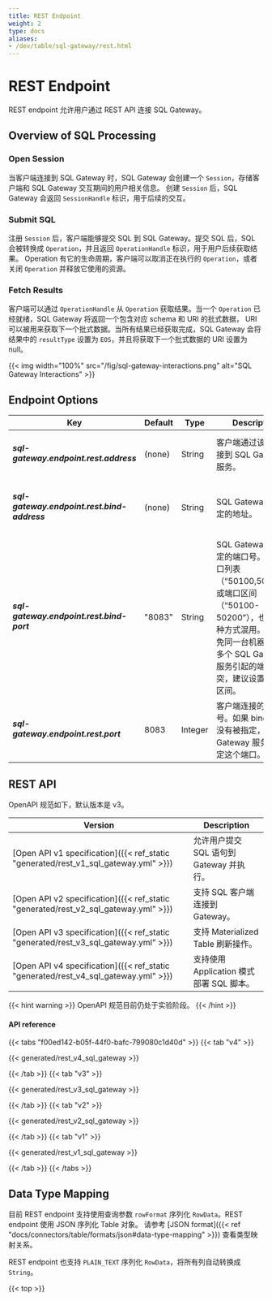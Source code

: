```yaml
---
title: REST Endpoint
weight: 2
type: docs
aliases:
- /dev/table/sql-gateway/rest.html
---
```

<!--
Licensed to the Apache Software Foundation (ASF) under one
or more contributor license agreements.  See the NOTICE file
distributed with this work for additional information
regarding copyright ownership.  The ASF licenses this file
to you under the Apache License, Version 2.0 (the
"License"); you may not use this file except in compliance
with the License.  You may obtain a copy of the License at

  http://www.apache.org/licenses/LICENSE-2.0

Unless required by applicable law or agreed to in writing,
software distributed under the License is distributed on an
"AS IS" BASIS, WITHOUT WARRANTIES OR CONDITIONS OF ANY
KIND, either express or implied.  See the License for the
specific language governing permissions and limitations
under the License.
-->

# REST Endpoint

REST endpoint 允许用户通过 REST API 连接 SQL Gateway。

Overview of SQL Processing
----------------

### Open Session

当客户端连接到 SQL Gateway 时，SQL Gateway 会创建一个 `Session`，存储客户端和 SQL Gateway 交互期间的用户相关信息。
创建 `Session` 后，SQL Gateway 会返回 `SessionHandle` 标识，用于后续的交互。

### Submit SQL

注册 `Session` 后，客户端能够提交 SQL 到 SQL Gateway。提交 SQL 后，SQL 会被转换成 `Operation`，并且返回 `OperationHandle` 标识，用于用户后续获取结果。
Operation 有它的生命周期，客户端可以取消正在执行的 `Operation`，或者关闭 `Operation` 并释放它使用的资源。

### Fetch Results

客户端可以通过 `OperationHandle` 从 `Operation` 获取结果。当一个 `Operation` 已经就绪，SQL Gateway 将返回一个包含对应 schema 和 URI 的批式数据，
URI 可以被用来获取下一个批式数据。当所有结果已经获取完成，SQL Gateway 会将结果中的 `resultType` 设置为 `EOS`，并且将获取下一个批式数据的 URI 设置为 null。

{{< img width="100%" src="/fig/sql-gateway-interactions.png" alt="SQL Gateway Interactions" >}}

Endpoint Options
----------------

<table class="table table-bordered">
    <thead>
        <tr>
            <th class="text-left" style="width: 20%">Key</th>
            <th class="text-left" style="width: 15%">Default</th>
            <th class="text-left" style="width: 10%">Type</th>
            <th class="text-left" style="width: 55%">Description</th>
        </tr>
    </thead>
    <tbody>
        <tr>
            <td><h5>sql-gateway.endpoint.rest.address</h5></td>
            <td style="word-wrap: break-word;">(none)</td>
            <td>String</td>
            <td>客户端通过该地址连接到 SQL Gateway 服务。</td>
        </tr>
        <tr>
            <td><h5>sql-gateway.endpoint.rest.bind-address</h5></td>
            <td style="word-wrap: break-word;">(none)</td>
            <td>String</td>
            <td>SQL Gateway 服务绑定的地址。</td>
        </tr>
        <tr>
            <td><h5>sql-gateway.endpoint.rest.bind-port</h5></td>
            <td style="word-wrap: break-word;">"8083"</td>
            <td>String</td>
            <td>SQL Gateway 服务绑定的端口号。接受端口列表 （“50100,50101”）或端口区间（“50100-50200”），也可以两种方式混用。为了避免同一台机器上运行多个 SQL Gateway 服务引起的端口冲突，建议设置为端口区间。</td>
        </tr>
        <tr>
            <td><h5>sql-gateway.endpoint.rest.port</h5></td>
            <td style="word-wrap: break-word;">8083</td>
            <td>Integer</td>
            <td>客户端连接的端口号。如果 bind-port 没有被指定，SQL Gateway 服务将会绑定这个端口。</td>
        </tr>
    </tbody>
</table>

REST API
----------------

OpenAPI 规范如下，默认版本是 v3。

| Version                       | Description                   |
| ----------- |-------------------------------|
| [Open API v1 specification]({{< ref_static "generated/rest_v1_sql_gateway.yml" >}}) | 允许用户提交 SQL 语句到 Gateway 并执行。   |
| [Open API v2 specification]({{< ref_static "generated/rest_v2_sql_gateway.yml" >}}) | 支持 SQL 客户端连接到 Gateway。        |
| [Open API v3 specification]({{< ref_static "generated/rest_v3_sql_gateway.yml" >}}) | 支持 Materialized Table 刷新操作。   |
| [Open API v4 specification]({{< ref_static "generated/rest_v4_sql_gateway.yml" >}}) | 支持使用 Application 模式部署 SQL 脚本。 |


{{< hint warning >}}
OpenAPI 规范目前仍处于实验阶段。
{{< /hint >}}

#### API reference

{{< tabs "f00ed142-b05f-44f0-bafc-799080c1d40d" >}}
{{< tab "v4" >}}

{{< generated/rest_v4_sql_gateway >}}

{{< /tab >}}
{{< tab "v3" >}}

{{< generated/rest_v3_sql_gateway >}}

{{< /tab >}}
{{< tab "v2" >}}

{{< generated/rest_v2_sql_gateway >}}

{{< /tab >}}
{{< tab "v1" >}}

{{< generated/rest_v1_sql_gateway >}}

{{< /tab >}}
{{< /tabs >}}

Data Type Mapping
----------------

目前 REST endpoint 支持使用查询参数 `rowFormat` 序列化 `RowData`。REST endpoint 使用 JSON 序列化 Table 对象。
请参考 [JSON format]({{< ref "docs/connectors/table/formats/json#data-type-mapping" >}}) 查看类型映射关系。

REST endpoint 也支持 `PLAIN_TEXT` 序列化 `RowData`，将所有列自动转换成 `String`。

{{< top >}}
